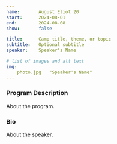 ```yaml
---
name:       August Eliot 20
start:      2024-08-01
end:        2024-08-08
show:       false

title:      Camp title, theme, or topic
subtitle:   Optional subtitle
speaker:    Speaker's Name

# list of images and alt text
img:
    photo.jpg   "Speaker's Name"
---
```


### Program Description

About the program.

### Bio

About the speaker.
